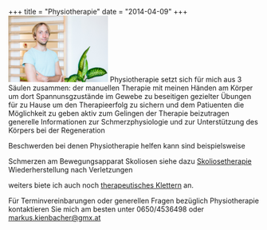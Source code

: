 +++
title = "Physiotherapie"
date = "2014-04-09"
+++
<img src="/img/portraitgross.jpg" width="200">
Physiotherapie setzt sich für mich aus 3 Säulen zusammen:
der manuellen Therapie mit meinen Händen am Körper um dort Spannunsgzustände im Gewebe zu beseitigen
gezielter Übungen für zu Hause um den Therapieerfolg zu sichern und dem Patiuenten die Möglichkeit zu geben aktiv zum Gelingen der Therapie beizutragen
generelle Informationen zur Schmerzphysiologie und zur Unterstützung des Körpers bei der Regeneration


Beschwerden bei denen Physiotherapie helfen kann sind beispielsweise

Schmerzen am Bewegungsapparat
Skoliosen siehe dazu [Skoliosetherapie](/skoliosetherapie)
Wiederherstellung nach Verletzungen


weiters biete ich auch noch [therapeutisches Klettern](/therapeutisches-klettern) an.


Für Terminvereinbarungen oder generellen Fragen bezüglich Physiotherapie kontaktieren Sie mich am besten unter 0650/4536498 oder markus.kienbacher@gmx.at
